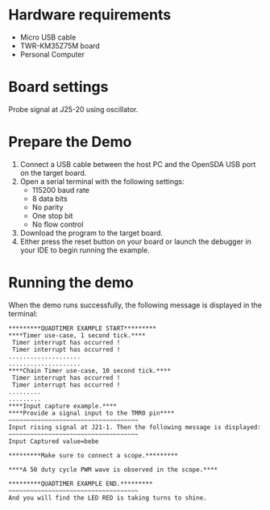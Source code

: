 Hardware requirements
=====================
- Micro USB cable
- TWR-KM35Z75M board
- Personal Computer

Board settings
==============
Probe signal at J25-20 using oscillator.

Prepare the Demo
================
1.  Connect a USB cable between the host PC and the OpenSDA USB port on the target board.
2.  Open a serial terminal with the following settings:
    - 115200 baud rate
    - 8 data bits
    - No parity
    - One stop bit
    - No flow control
3. Download the program to the target board.
4. Either press the reset button on your board or launch the debugger in your IDE to begin running the example.

Running the demo
================
When the demo runs successfully, the following message is displayed in the terminal:
~~~~~~~~~~~~~~~~~~~~~~~~~~~~~~~~~~~~~
*********QUADTIMER EXAMPLE START*********
****Timer use-case, 1 second tick.****
 Timer interrupt has occurred !
 Timer interrupt has occurred !
....................
....................
****Chain Timer use-case, 10 second tick.****
 Timer interrupt has occurred !
 Timer interrupt has occurred !
.........
.........
****Input capture example.****
****Provide a signal input to the TMR0 pin****
~~~~~~~~~~~~~~~~~~~~~~~~~~~~~~~~~~~~
Input rising signal at J21-1. Then the following message is displayed:
~~~~~~~~~~~~~~~~~~~~~~~~~~~~~~~~~~~~
Input Captured value=bebe

*********Make sure to connect a scope.*********

****A 50 duty cycle PWM wave is observed in the scope.****

*********QUADTIMER EXAMPLE END.*********
~~~~~~~~~~~~~~~~~~~~~~~~~~~~~~~~~~~~
And you will find the LED RED is taking turns to shine.
